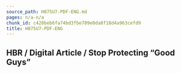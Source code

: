 ```yaml
---
source_path: H075U7-PDF-ENG.md
pages: n/a-n/a
chunk_id: c428beb6fa74bd3fbe709e0da8f18d4a963cefd9
title: H075U7-PDF-ENG
---
```

## HBR / Digital Article / Stop Protecting “Good Guys”
